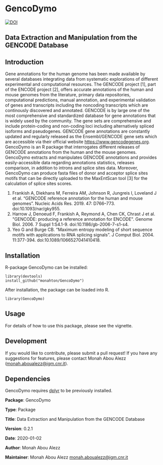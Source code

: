 # GencoDymo

[![DOI](https://zenodo.org/badge/231610595.svg)](https://zenodo.org/badge/latestdoi/231610595)

## Data Extraction and Manipulation from the GENCODE Database

## Introduction

Gene annotations for the human genome has been made available by several databases integrating data from systematic explorations of different experimental and computational resources. The GENCODE project [1], part of the ENCODE project [2], offers accurate annotations of the human and mouse genomes from the literature, primary data repositories, computational predictions, manual annotation, and experimental validation of genes and transcripts including the noncoding transcripts which are continously discovered and annotated. GENCODE is by large one of the most comprehensive and standardized database for gene annotations that is widely used by the community. 
The gene sets are comprehensive and include protein-coding and non-coding loci including alternatively spliced isoforms and pseudogenes. GENCODE gene annotations are constantly updated and regularly released as the Ensembl/GENCODE gene sets which are accessible via their official website https://www.gencodegenes.org. GencoDymo is an R package that interrogates different releases of GENCODE annotations from the human and the mouse genomes. GencoDymo extracts and manipulates GENCODE annotations and provides easily-accessible data regarding annotations statistics, releases comparison, in addition to introns and splice sites data. Moreover, GencoDymo can produce fasta files of donor and acceptor splice sites motifs that can be directly uploaded to the MaxEntScan tool [3] for the calculation of splice sites scores.

1. Frankish A, Diekhans M, Ferreira AM, Johnson R, Jungreis I, Loveland J et al. “GENCODE reference annotation for the human and mouse genomes”. Nucleic Acids Res. 2019. 47: D766–773. doi:10.1093/nar/gky955.
2. Harrow J, Denoeud F, Frankish A, Reymond A, Chen CK,
Chrast J et al. "GENCODE: producing a reference annotation for ENCODE".
Genome Biol. 2006. 7 Suppl 1:S4.1-9. doi:10.1186/gb-2006-7-s1-s4.
3. Yeo G and Burge CB. “Maximum entropy modeling of short sequence motifs with applications to RNA splicing signals”. J Comput Biol. 2004. 11:377-394. doi:10.1089/1066527041410418.

## Installation

R-package GencoDymo can be installed:

    library(devtools)
    install_github("monahton/GencoDymo")

After installation, the package can be loaded into R.

    library(GencoDymo)

## Usage

For details of how to use this package, please see the vignette.

## Development

If you would like to contribute, please submit a pull request!
If you have any suggestions for features, please contact Monah Abou Alezz (monah.aboualezz@igm.cnr.it).

## Dependencies

GencoDymo requires [dplyr](https://dplyr.tidyverse.org/) to be previously installed.

**Package**: GencoDymo

**Type**: Package

**Title**: Data Extraction and Manipulation from the GENCODE Database

**Version**: 0.2.1

**Date**: 2020-01-02

**Author**: Monah Abou Alezz

**Maintainer**: Monah Abou Alezz <monah.aboualezz@igm.cnr.it>

